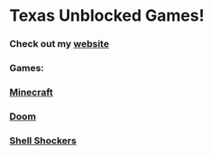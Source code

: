 # Texas Unblocked Games!

### Check out my [website](https://sites.google.com/view/wtex)

### Games:

### [Minecraft](https://4texas4.github.io/minecraft.html)

### [Doom](https://4texas4.github.io/doom.html)

### [Shell Shockers](https://4texas4.github.io/shellshockers.html)
